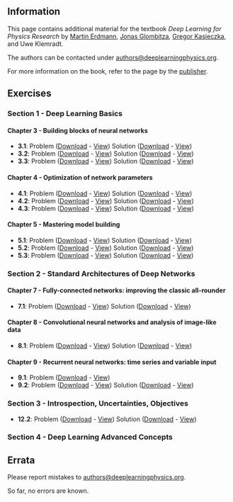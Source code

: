 ## Information

This page contains additional material for the textbook *Deep Learning for Physics Research* by
[Martin Erdmann](https://www.physik.rwth-aachen.de/user/erdmann), [Jonas Glombitza](https://www.jonas-glombitza.com/), [Gregor Kasieczka](https://www.physik.uni-hamburg.de/iexp/gruppe-kasieczka.html), and Uwe Klemradt.

The authors can be contacted under [authors@deeplearningphysics.org](mailto:authors@deeplearningphysics.org).

For more information on the book, refer to the page by the [publisher](https://worldscientific.com/worldscibooks/10.1142/12294).

## Exercises

### Section 1 - Deep Learning Basics

#### Chapter 3 - Building blocks of neural networks
* **3.1**:  Problem ([Download](Exercise_3_1.ipynb) - [View](https://nbviewer.jupyter.org/github/DeepLearningForPhysicsResearchBook/deep-learning-physics/blob/main/Exercise_3_1.ipynb)) Solution ([Download](Exercise_3_1_solution.ipynb) - [View](https://nbviewer.jupyter.org/github/DeepLearningForPhysicsResearchBook/deep-learning-physics/blob/main/Exercise_3_1_solution.ipynb))
* **3.2**:  Problem ([Download](Exercise_3_2.ipynb) - [View](https://nbviewer.jupyter.org/github/DeepLearningForPhysicsResearchBook/deep-learning-physics/blob/main/Exercise_3_2.ipynb)) Solution ([Download](Exercise_3_2_solution.ipynb) - [View](https://nbviewer.jupyter.org/github/DeepLearningForPhysicsResearchBook/deep-learning-physics/blob/main/Exercise_3_2_solution.ipynb))
* **3.3**:  Problem ([Download](Exercise_3_3.ipynb) - [View](https://nbviewer.jupyter.org/github/DeepLearningForPhysicsResearchBook/deep-learning-physics/blob/main/Exercise_3_3.ipynb)) Solution ([Download](Exercise_3_3_solution.ipynb) - [View](https://nbviewer.jupyter.org/github/DeepLearningForPhysicsResearchBook/deep-learning-physics/blob/main/Exercise_3_3_solution.ipynb))


#### Chapter 4 - Optimization of network parameters
* **4.1**:  Problem ([Download](Exercise_4_1.ipynb) - [View](https://nbviewer.jupyter.org/github/DeepLearningForPhysicsResearchBook/deep-learning-physics/blob/main/Exercise_4_1.ipynb)) Solution ([Download](Exercise_4_1_solution.ipynb) - [View](https://nbviewer.jupyter.org/github/DeepLearningForPhysicsResearchBook/deep-learning-physics/blob/main/Exercise_4_1_solution.ipynb))
* **4.2**:  Problem ([Download](Exercise_4_2.ipynb) - [View](https://nbviewer.jupyter.org/github/DeepLearningForPhysicsResearchBook/deep-learning-physics/blob/main/Exercise_4_2.ipynb)) Solution ([Download](Exercise_4_2_solution.ipynb) - [View](https://nbviewer.jupyter.org/github/DeepLearningForPhysicsResearchBook/deep-learning-physics/blob/main/Exercise_4_2_solution.ipynb))
* **4.3**:  Problem ([Download](Exercise_4_3.ipynb) - [View](https://nbviewer.jupyter.org/github/DeepLearningForPhysicsResearchBook/deep-learning-physics/blob/main/Exercise_4_3.ipynb)) Solution ([Download](Exercise_4_3_solution.ipynb) - [View](https://nbviewer.jupyter.org/github/DeepLearningForPhysicsResearchBook/deep-learning-physics/blob/main/Exercise_4_3_solution.ipynb))

#### Chapter 5 - Mastering model building
* **5.1**:  Problem ([Download](Exercise_5_1.ipynb) - [View](https://nbviewer.jupyter.org/github/DeepLearningForPhysicsResearchBook/deep-learning-physics/blob/main/Exercise_5_1.ipynb)) Solution ([Download](Exercise_5_1_solution.ipynb) - [View](https://nbviewer.jupyter.org/github/DeepLearningForPhysicsResearchBook/deep-learning-physics/blob/main/Exercise_5_1_solution.ipynb))
* **5.2**:  Problem ([Download](Exercise_5_2.ipynb) - [View](https://nbviewer.jupyter.org/github/DeepLearningForPhysicsResearchBook/deep-learning-physics/blob/main/Exercise_5_2.ipynb)) Solution ([Download](Exercise_5_2_solution.ipynb) - [View](https://nbviewer.jupyter.org/github/DeepLearningForPhysicsResearchBook/deep-learning-physics/blob/main/Exercise_5_2_solution.ipynb))
* **5.3**:  Problem ([Download](Exercise_5_3.ipynb) - [View](https://nbviewer.jupyter.org/github/DeepLearningForPhysicsResearchBook/deep-learning-physics/blob/main/Exercise_5_3.ipynb)) Solution ([Download](Exercise_5_3_solution.ipynb) - [View](https://nbviewer.jupyter.org/github/DeepLearningForPhysicsResearchBook/deep-learning-physics/blob/main/Exercise_5_3_solution.ipynb))

### Section 2 - Standard Architectures of Deep Networks

#### Chapter 7 - Fully-connected networks: improving the classic all-rounder
* **7.1**:  Problem ([Download](Exercise_7_1.ipynb) - [View](https://nbviewer.jupyter.org/github/DeepLearningForPhysicsResearchBook/deep-learning-physics/blob/main/Exercise_7_1.ipynb)) Solution ([Download](Exercise_7_solution.ipynb) - [View](https://nbviewer.jupyter.org/github/DeepLearningForPhysicsResearchBook/deep-learning-physics/blob/main/Exercise_7_1_solution.ipynb))

#### Chapter 8 - Convolutional neural networks and analysis of image-like data
* **8.1**:  Problem ([Download](Exercise_8_1.ipynb) - [View](https://nbviewer.jupyter.org/github/DeepLearningForPhysicsResearchBook/deep-learning-physics/blob/main/Exercise_8_1.ipynb)) Solution ([Download](Exercise_8_solution.ipynb) - [View](https://nbviewer.jupyter.org/github/DeepLearningForPhysicsResearchBook/deep-learning-physics/blob/main/Exercise_8_1_solution.ipynb))

#### Chapter 9 - Recurrent neural networks: time series and variable input
* **9.1**:  Problem ([Download](Exercise_9_1.ipynb) - [View](https://nbviewer.jupyter.org/github/DeepLearningForPhysicsResearchBook/deep-learning-physics/blob/main/Exercise_9_1.ipynb))
* **9.2**:  Problem ([Download](Exercise_9_2.ipynb) - [View](https://nbviewer.jupyter.org/github/DeepLearningForPhysicsResearchBook/deep-learning-physics/blob/main/Exercise_9_2.ipynb)) Solution ([Download](Exercise_9_2_solution.ipynb) - [View](https://nbviewer.jupyter.org/github/DeepLearningForPhysicsResearchBook/deep-learning-physics/blob/main/Exercise_9_2_solution.ipynb))

### Section 3 - Introspection, Uncertainties, Objectives
* **12.2**:  Problem ([Download](Exercise_12_2.ipynb) - [View](https://nbviewer.jupyter.org/github/DeepLearningForPhysicsResearchBook/deep-learning-physics/blob/main/Exercise_12_2.ipynb)) Solution ([Download](Exercise_12_2_solution.ipynb) - [View](https://nbviewer.jupyter.org/github/DeepLearningForPhysicsResearchBook/deep-learning-physics/blob/main/Exercise_12_2_solution.ipynb))

### Section 4 - Deep Learning Advanced Concepts

## Errata

Please report mistakes to [authors@deeplearningphysics.org](mailto:authors@deeplearningphysics.org).

So far, no errors are known.
